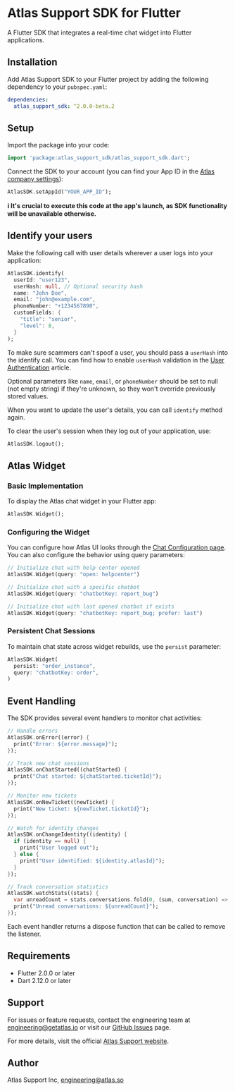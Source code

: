 # Atlas Support SDK for Flutter

A Flutter SDK that integrates a real-time chat widget into Flutter applications.

## Installation

Add Atlas Support SDK to your Flutter project by adding the following dependency to your `pubspec.yaml`:

```yaml
dependencies:
  atlas_support_sdk: ^2.0.0-beta.2
```

## Setup

Import the package into your code:

```dart
import 'package:atlas_support_sdk/atlas_support_sdk.dart';
```

Connect the SDK to your account (you can find your App ID in the [Atlas company settings](https://app.atlas.so/settings/company)):

```dart
AtlasSDK.setAppId("YOUR_APP_ID");
```

**ℹ️ It's crucial to execute this code at the app's launch, as SDK functionality will be unavailable otherwise.**

## Identify your users

Make the following call with user details wherever a user logs into your application:

```dart
AtlasSDK.identify(
  userId: "user123",
  userHash: null, // Optional security hash
  name: "John Doe",
  email: "john@example.com",
  phoneNumber: "+1234567890",
  customFields: {
    "title": "senior",
    "level": 8,
  }
);
```

To make sure scammers can't spoof a user, you should pass a `userHash` into the identify call. You can find how to enable `userHash` validation in the [User Authentication](https://help.atlas.so/articles/620722-user-authentication) article.

Optional parameters like `name`, `email`, or `phoneNumber` should be set to null (not empty string) if they're unknown, so they won't override previously stored values.

When you want to update the user's details, you can call `identify` method again.

To clear the user's session when they log out of your application, use:

```dart
AtlasSDK.logout();
```

## Atlas Widget

### Basic Implementation

To display the Atlas chat widget in your Flutter app:

```dart
AtlasSDK.Widget();
```

### Configuring the Widget

You can configure how Atlas UI looks through the [Chat Configuration page](https://app.atlas.so/configuration/chat). You can also configure the behavior using query parameters:

```dart
// Initialize chat with help center opened
AtlasSDK.Widget(query: "open: helpcenter")

// Initialize chat with a specific chatbot
AtlasSDK.Widget(query: "chatbotKey: report_bug")

// Initialize chat with last opened chatbot if exists
AtlasSDK.Widget(query: "chatbotKey: report_bug; prefer: last")
```

### Persistent Chat Sessions

To maintain chat state across widget rebuilds, use the `persist` parameter:

```dart
AtlasSDK.Widget(
  persist: "order_instance",
  query: "chatbotKey: order",
)
```

## Event Handling

The SDK provides several event handlers to monitor chat activities:

```dart
// Handle errors
AtlasSDK.onError((error) {
  print("Error: ${error.message}");
});

// Track new chat sessions
AtlasSDK.onChatStarted((chatStarted) {
  print("Chat started: ${chatStarted.ticketId}");
});

// Monitor new tickets
AtlasSDK.onNewTicket((newTicket) {
  print("New ticket: ${newTicket.ticketId}");
});

// Watch for identity changes
AtlasSDK.onChangeIdentity((identity) {
  if (identity == null) {
    print("User logged out");
  } else {
    print("User identified: ${identity.atlasId}");
  }
});

// Track conversation statistics
AtlasSDK.watchStats((stats) {
  var unreadCount = stats.conversations.fold(0, (sum, conversation) => sum + conversation.unread);
  print("Unread conversations: ${unreadCount}");
});
```

Each event handler returns a dispose function that can be called to remove the listener.

## Requirements

- Flutter 2.0.0 or later
- Dart 2.12.0 or later

## Support

For issues or feature requests, contact the engineering team at [engineering@getatlas.io](mailto:engineering@getatlas.io) or visit our [GitHub Issues](https://github.com/atlas-support-inc/flutter-sdk/issues) page.

For more details, visit the official [Atlas Support website](https://atlas.so).

## Author

Atlas Support Inc, engineering@atlas.so
